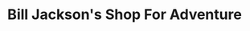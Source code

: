 ---
title: "Bill Jackson's Shop For Adventure"
url: /pinellas-park/bill-jacksons-shop-for-adventure/
shop: hunting
---